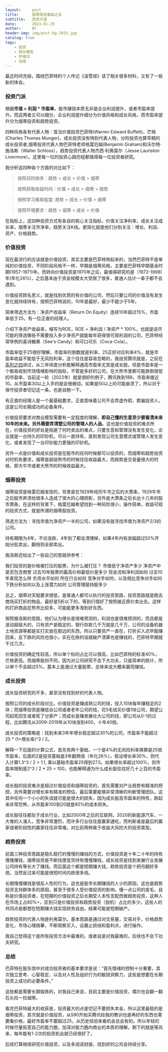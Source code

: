 ```yaml
---
layout:     post
title:      股票投资基础之五
subtitle:   投资大道
date:       2023-01-29
author:     BY
header-img: img/post-bg-2015.jpg
catalog: true
tags:
    - 投资
    - 商业模型
    - 护城河
    - 估值
---
```


最近时间充裕，围绕巴菲特的个人传记《滚雪球》读了相关很多材料，又有了一些新的体会。

### 投资门派

根据**市值 = 利润 * 市盈率**，股市赚钱本质无非是企业利润提升，或者市盈率提升。而这两者又可以细分，企业利润提升细分为价值风格和成长风格，而市盈率提升分为烟蒂投资和趋势投资。

四种风格各有代表人物：首当价值投资巴菲特(Warren Edward Buffett)，芒格(Charles Thomas Munger)，成长投资没有特别代表人物，分险投资也算早期的成长投资者;烟蒂投资代表人物巴菲特老师格雷厄姆(Benjamin Graham)和沃尔特·施洛斯（Walter Schloss），趋势投资代表人物杰西·利弗莫尔（Jesse Lauriston Livermore）。这里每一位的投资心路历程都值得每一位投资者研究。

我分析这四种各个方面的对比如下：

> 按照风险排序：趋势 > 成长 > 价值 > 烟蒂

> 按照获取收益时间：价值 > 成长 > 烟蒂 > 趋势

> 按照学习难易程度: 趋势 > 成长 > 价值 > 烟蒂

> 按照环境要求：趋势 > 烟蒂 > 成长 > 价值

在指标上，这四种投资方式有各自的核心关注指标，价值关注净利率，成长关注成长率，烟蒂关注市净率，趋势关注K线。更简化就是他们分别关注：增长、利润、资产、价格趋势。

### 价值投资

现在最流行的应该就是价值投资，其实主要是巴菲特带起来的，当然巴菲特不是单纯的价值投资，不同阶段风格不一样，早期是烟蒂风格，主要是巴菲特早期基金时期(1957-1971)年。而转向价值投资是1970年之后，最值得研究的是（1972-1998)年(年化26%)，之后基本由于资金规模太大受限了很多，普通人估计一辈子都不会遇到。

价值投资顾名思义，就是找到优质的有价值的公司，然后只要公司的价值没有发生变化就持续持有，按照巴菲特说的，10年是最好，最少不能少于5年。

简单筛选方法为：净资产收益率（Return On Equity）连续10年超过15%，市盈率低于25，有一位正直的经理人。

介绍下净资产收益率，缩写为ROE，ROE = 净利润 / 净资产 * 100%，也就是说尽可能的筛选哪些不需要投入多少净资产就能每年获得很可观利润的公司，巴菲特经常举例的喜诗糖果（See's Candy）和可口可乐（Coca-Cola）。

市盈率低于25很好理解，市盈率的倒数就是利率，25正好对应利率4%，就是市盈率收益不能低于无风险利率。这个往往是容易忽略的，我投资腾讯就是，之前在[系列之四](http://yougth.top/2022/11/13/%E8%82%A1%E7%A5%A8%E6%8A%95%E8%B5%84%E7%B3%BB%E5%88%97%E4%B9%8B%E5%9B%9B/)讲过，从三年纬度分析能解释通高市盈率尤其是成长股，但是市盈率是一个极易收到市场情绪影响的指标，不管是多好的公司，在大熊市里都可能跌倒很低的市盈率，当前这一轮（2022年）就是很好的例子，腾讯跌到188，市盈率接近10。从市盈率30以上入手的就会很被动，如果是50以上的可能崩溃了，所以对于保守投资者切记这一条，也是自勉一下。

有正直的经理人是一个最基础要求，正直意味着公司不会弄虚作假，欺骗投资人，这是公司长期成功的必备条件。

价值投资要求对商业模型需要有一定程度的理解，**即自己懂的生意至少要看清未来10年的未来。另外需要弄清楚公司的管理人的人品**。这也是价值投资的难点所在，价值投资的好处是规避了何时卖出的难点，只要生意和管理没有发生变化，企业就是一台持久的印钞机，可以一直持有，直到发现公司生意模式或管理人发生变化，或者发现了一台印钞能力更强的印钞机。

另外一点是价值和成长投资是在股市的任何时候都可以投资的，而烟蒂和趋势投资对时机有要求，烟蒂是超级熊市的时候往往收益最大，而趋势是交易量很大的时候，即大牛市或者大熊市的时候收益最大。

### 烟蒂投资

烟蒂投资是格雷厄姆发现的，背景是在1929年经历牛市之后的大萧条，1929牛市之后股市奔溃给很多人造成了很大的心理阴影，另外是大萧条之后长达十几年的股市萧条，在这样的背景下，格雷厄姆希望找到一种风险很小，操作简单，收益可观的投资方式，就是所谓的烟蒂股投资。

筛选方法为：寻找市值为净资产一半的公司，如果没有就寻找市值为净资产2/3的公司。

持有期限为4年，不论涨跌，4年到了都会清理掉，如果4年内有涨幅超过50%开始分批卖出，翻倍则全部卖出。

施洛斯还给出了一些自己的思路供参考：

> 
我们投资的是价格被打压的股票，为什么被打压？
市值低于净资产多少
净资产中是否包含商誉
过去10年股票的最高价和最低价是多少
现金流和净利润如何
过去10年表现怎么样
负债水平如何
所在行业如何
竞争对手如何，以及相比竞争对手如何
下跌分析如何以及上涨潜力如何
公司管理层持股多少 

总之，烟蒂对天赋要求很低，是普通人都可以执行的投资思路，投资思路就是跑去商场买打折的物品，最好是5折以下的，等到行情好了按照接近原价卖出去。这样的打折商品在熊市比较多，可能能更多淘到好东西。

按照施洛斯的思路，他们认为增长是很难预测的，利润也是很难预测的，而且都是波动超级大的，只有资产是稳定的，银行存款几千万就是几千万，公司的设备机器土地资源等都是实打实放在那边的东西，所以只要资产一直在，打折买入迟早能赚回来，且下跌的风险也很小，实在在跌的话就破产清算也是赚钱的，巴菲特早期就干过几次。

价值投资的确定性较高，所以单个标的占比可以很高，比如巴菲特的标准40%，芒格更高。而烟蒂股则不同，因为对公司研究不会下大功夫，只是简单的统计，所以单个不会超过5%，基本上是通过大量股票，总体来说大概率赢而赚钱。

### 成长投资

成长投资研究的不多，甚至没有找到好的代表人物。

按照公司的成长阶段对比，价值投资是赚成熟公司的钱，投入10块每年赚稳定的2块；而烟蒂投资是赚低谷公司或者老年公司的钱，花5毛钱买价值1块公司，期望公司起死回生或者死了分家产；而成长是赚发展壮大公司的钱，即公司从0-1的过程，比如腾讯从2009-2019年从10块涨到400，十年40倍。

成长投资的策略是：找到未来3年年增长稳定超过30%的公司，市盈率不能超过25 * (1+增长率)^3 / 2。

解释一下后面的计算公式，首先有两个基础，一个是4%的无风险利率换算是25倍市盈率，后面的2是投资基础是3年翻两倍（年化26%）。假设增长率30%，则代入计算1.3^3 / 2 = 1.1, 乘以基础市盈率25得到27.5。如果增长率超过100%，则市盈率限制是2^3 / 2 * 25 = 100，也能解释通为什么成长股往往好几十上百的市盈率。

成长股的投资难点是超过价值投资和烟蒂投资的，首先需要对产业趋势有精准的把控，另外需要对增长率有精准的预估，最后需要能够非常清晰的判断管理团队。这其中任何一个小小的失误就可能是很大的损失，因为成长股高市盈率的特性，跌起来非常恐怖，从市盈率100到20就是80%的成本损失。

成长股往往都处于成长行业，比如2000年之后的互联网，2020的新能源汽车，一大堆的人涌入，竞争非常激烈，而许多行业往往是赢家通吃，而判断谁是最后的赢家或者阶段性的赢家往往非常难。对比前两种属于收益大风险大的投资类型。

### 趋势投资

前面三种投资思路是稳扎稳打的慢慢的赚钱的方式，价值投资是十年二十年的持有慢慢赚钱，烟蒂投资是不断找便宜货持有慢慢赚钱，成长投资是找到发展行业发展公司持有等长大了赚钱。而后面这个都是短期赚大钱，趋势投资是个把月翻好多倍，当然反过来可能是很短时间内跌很多倍。

长期慢慢赚钱是很反人性的行为，这也是股市长期赚钱的人少的原因，这也是趋势投资支持群体多的原因，甚至于很多人受价值投资的影响，懂一点公司的皮毛，自称是价值投资者，在短期的价值投资之后长期受人本性支配而做趋势投资，这种人在市场上占80%+，区别只是价值投资和趋势投资（投机）占比的多少。这些人的共同点是都想在短期赚大钱实现财务自由，结果可能是短期破产。

趋势投资的代表人物是利弗莫尔。基本思路是通过对交易量，交易对手，价格趋势变化，市场心理揣摹，不断观察买入，设置止损线和盈利点，进行操作。

我自己觉得这个是所有投资方法中最难的，或者说是对我最难的，后续也不会下功夫研究。

### 总结

巴菲特在股东信中对成功投资者的基本要求是说：“首先情绪的控制十分重要，其次独立思考、心智稳定、以及对人性及组织行为的敏锐洞察力，这些是想要在长期投资上成功的必要条件。”

这些都是需要长期锻炼的，对我自己来说，目前主要是价值投资，偶尔也会翻一翻石头捡一捡烟蒂。

看完巴菲特最大的收获是，投资最大的点是切记不要损失本金，所以这里最稳的是烟蒂投资，其次就是价值投资，从590开始买腾讯给我的教训也是再好的东西也需要看价格，最好市盈率不要超过25，从历史经验来看机会总会有的。所以年轻的时候尽量拓宽自己的能力圈，加深对能力圈内商业的本质的理解，剩下的就是等风来，每年能有1-2次的投资机会就已经很好了。

后续打算继续研究价值投资，以及多阅读财报，找到好的公司会持续分享。


